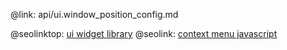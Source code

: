 @link: api/ui.window_position_config.md

@seolinktop: [ui widget library](https://webix.com)
@seolink: [context menu javascript](https://webix.com/widget/contextmenu/)